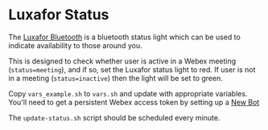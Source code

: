 # Luxafor Status

The [Luxafor Bluetooth](https://luxafor.com/bluetooth-busy-light-availability-indicator/) is a bluetooth status light which can be used to indicate availability to those around you.

This is designed to check whether user is active in a Webex meeting (`status=meeting`), and if so, set the Luxafor status light to red.  If user is not in a meeting (`status=inactive`) then the light will be set to green.

Copy `vars_example.sh` to `vars.sh` and update with appropriate variables.  You'll need to get a persistent Webex access token by setting up a [New Bot](https://developer.webex.com/my-apps/new/bot)

The `update-status.sh` script should be scheduled every minute.